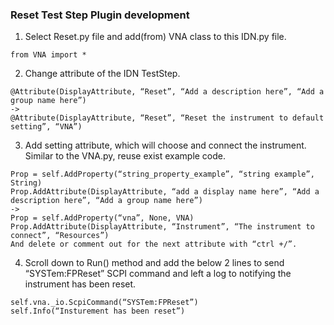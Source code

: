 ### Reset Test Step Plugin development

1.	Select Reset.py file and add(from) VNA class to this IDN.py file.
```
from VNA import *
```
2.	Change attribute of the IDN TestStep. 
```
@Attribute(DisplayAttribute, “Reset”, “Add a description here”, “Add a group name here”)
->
@Attribute(DisplayAttribute, “Reset”, “Reset the instrument to default setting”, “VNA”) 
```
3.  Add setting attribute, which will choose and connect the instrument. Similar to the VNA.py, reuse exist example code.
```
Prop = self.AddProperty(“string_property_example”, “string example”, String)
Prop.AddAttribute(DisplayAttribute, “add a display name here”, “Add a description here”, “Add a group name here”)
-> 
Prop = self.AddProperty(“vna”, None, VNA)
Prop.AddAttribute(DisplayAttribute, “Instrument”, “The instrument to connect”, “Resources”)
And delete or comment out for the next attribute with “ctrl +/”.
```
4.	Scroll down to Run() method and add the below 2 lines to send “SYSTem:FPReset” SCPI command and left a log to notifying the instrument has been reset.
```
self.vna._io.ScpiCommand(“SYSTem:FPReset”)
self.Info(“Insturement has been reset”)
```
